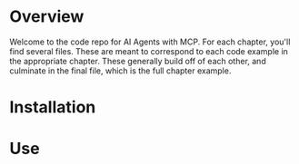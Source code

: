 # Overview

Welcome to the code repo for AI Agents with MCP. For each chapter, you'll find several files. These are meant to correspond to each code example in the appropriate chapter. These generally build off of each other, and culminate in the final file, which is the full chapter example.

# Installation

# Use
